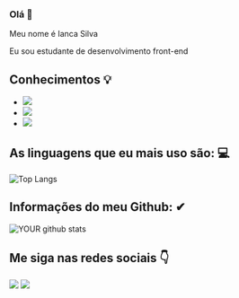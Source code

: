 ### Olá 👋
  
Meu nome é Ianca Silva

Eu sou estudante de desenvolvimento front-end  
## Conhecimentos 💡

 * <img src="https://img.shields.io/badge/HTML5-E34F26?style=for-the-badge&logo=html5&logoColor=white">
 * <img src="https://img.shields.io/badge/CSS3-1572B6?style=for-the-badge&logo=css3&logoColor=white">
 * <img src="https://img.shields.io/badge/-Javascript-yellow?logo=javascript&logocolor=white"> 

## As linguagens que eu mais uso são: 💻
![Top Langs](https://github-readme-stats.vercel.app/api/top-langs/?username=Iancaxz&langs_count=8&theme=radical)


## Informações do meu Github: ✔
![YOUR github stats](https://github-readme-stats.vercel.app/api?username=Iancaxz&theme=radical)
 


## Me siga nas redes sociais 👇


 [<img src="https://img.shields.io/badge/linkedin-%230077B5.svg?&style=for-the-badge&logo=linkedin&logoColor=white" />](https://www.linkedin.com/in/ianca-rochelley-ferreira-da-silva-522838203/)
 [<img src = "https://img.shields.io/badge/instagram-%23E4405F.svg?&style=for-the-badge&logo=instagram&logoColor=white">](https://www.instagram.com/iancacode/)
 
